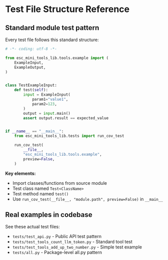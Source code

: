 # Test File Structure Reference

## Standard module test pattern

Every test file follows this standard structure:

```python
# -*- coding: utf-8 -*-

from esc_mini_tools_lib.tools.example import (
    ExampleInput,
    ExampleOutput,
)


class TestExampleInput:
    def test(self):
        input = ExampleInput(
            param1="value1",
            param2=123,
        )
        output = input.main()
        assert output.result == expected_value


if __name__ == "__main__":
    from esc_mini_tools_lib.tests import run_cov_test

    run_cov_test(
        __file__,
        "esc_mini_tools_lib.tools.example",
        preview=False,
    )
```

**Key elements:**
- Import classes/functions from source module
- Test class named `Test<ClassName>`
- Test method named `test()`
- Use `run_cov_test(__file__, "module.path", preview=False)` in `__main__`

## Real examples in codebase

See these actual test files:
- `tests/test_api.py` - Public API test pattern
- `tests/test_tools_count_llm_token.py` - Standard tool test
- `tests/test_tools_add_up_two_number.py` - Simple test example
- `tests/all.py` - Package-level all.py pattern

